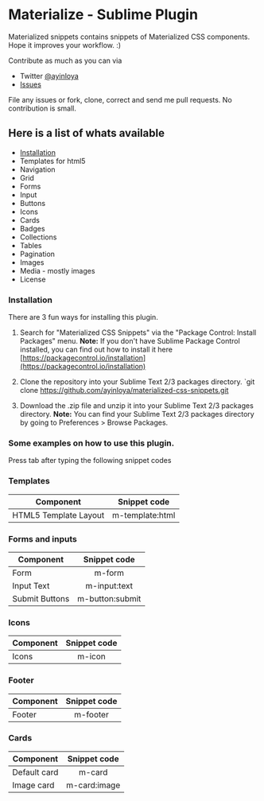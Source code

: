 Materialize - Sublime Plugin
=============================

Materialized snippets contains snippets of Materialized CSS components.
Hope  it improves your workflow. :)

Contribute as much as you can via
- Twitter [@ayinloya](https://twitter.com/ayinloya)
- [Issues](https://github.com/ayinloya/materialized-css-snippets/issues)

File any issues or fork, clone, correct and send me pull requests. 
No contribution is small.


## Here is a list of whats available
- [Installation](#installation)
- Templates for html5
- Navigation
- Grid
- Forms
- Input
- Buttons
- Icons
- Cards
- Badges
- Collections
- Tables
- Pagination
- Images
- Media - mostly images
- License

### Installation

There are 3 fun ways for installing this plugin.

1. Search for "Materialized CSS Snippets" via the "Package Control: Install Packages" menu.
**Note:** If you don't have Sublime Package Control installed, you can find out how to install it here [https://packagecontrol.io/installation](https://packagecontrol.io/installation)

2. Clone the repository into your Sublime Text 2/3 packages directory.
`git clone https://github.com/ayinloya/materialized-css-snippets.git

3. Download the .zip file and unzip it into your Sublime Text 2/3 packages directory.
**Note:** You can find your Sublime Text 2/3 packages directory by going to Preferences > Browse Packages.

### Some examples on how to use this plugin.
Press tab after typing the following snippet codes

### Templates

| Component                 | Snippet code                   |
|---------------------------| :-----------------------------:|
| HTML5 Template Layout     | m-template:html                |

### Forms and inputs

| Component                 | Snippet code                   |
|---------------------------| :-----------------------------:|
| Form                      | m-form                         |
| Input Text                | m-input:text                   |
| Submit Buttons            | m-button:submit                |

### Icons

| Component                 | Snippet code                   |
|---------------------------| :-----------------------------:|
| Icons                     | m-icon                         |

### Footer

| Component                 | Snippet code                   |
|---------------------------| :-----------------------------:|
| Footer                    | m-footer                       |

### Cards

| Component                 | Snippet code                   | 
|---------------------------| :-----------------------------:| 
| Default card              | m-card                         | 
| Image card                | m-card:image                   |